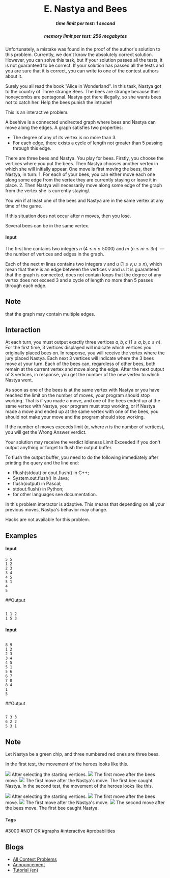 <h1 style='text-align: center;'> E. Nastya and Bees</h1>

<h5 style='text-align: center;'>time limit per test: 1 second</h5>
<h5 style='text-align: center;'>memory limit per test: 256 megabytes</h5>

Unfortunately, a mistake was found in the proof of the author's solution to this problem. Currently, we don't know the absolutely correct solution. However, you can solve this task, but if your solution passes all the tests, it is not guaranteed to be correct. If your solution has passed all the tests and you are sure that it is correct, you can write to one of the contest authors about it.

 Surely you all read the book "Alice in Wonderland". In this task, Nastya got to the country of Three strange Bees. The bees are strange because their honeycombs are pentagonal. Nastya got there illegally, so she wants bees not to catch her. Help the bees punish the intruder! 

This is an interactive problem.

A beehive is a connected undirected graph where bees and Nastya can move along the edges. A graph satisfies two properties: 

* The degree of any of its vertex is no more than $3$.
* For each edge, there exists a cycle of length not greater than $5$ passing through this edge.

 There are three bees and Nastya. You play for bees. Firstly, you choose the vertices where you put the bees. Then Nastya chooses another vertex in which she will initially appear. One move is first moving the bees, then Nastya, in turn: 1. For each of your bees, you can either move each one along some edge from the vertex they are currently staying or leave it in place.
2. Then Nastya will necessarily move along some edge of the graph from the vertex she is currently staying/.

You win if at least one of the bees and Nastya are in the same vertex at any time of the game.

If this situation does not occur after $n$ moves, then you lose.

Several bees can be in the same vertex.

#### Input

The first line contains two integers $n$ $(4 \leq n \leq 5000)$ and $m$ $(n \leq m \leq 3n)$  — the number of vertices and edges in the graph.

Each of the next $m$ lines contains two integers $v$ and $u$ $(1 \leq v, u \leq n)$, which mean that there is an edge between the vertices $v$ and $u$. It is guaranteed that the graph is connected, does not contain loops that the degree of any vertex does not exceed $3$ and a cycle of length no more than $5$ passes through each edge. 
## Note

 that the graph may contain multiple edges.

## Interaction

At each turn, you must output exactly three vertices $a, b, c$ $(1 \leq a, b, c \leq n)$. For the first time, $3$ vertices displayed will indicate which vertices you originally placed bees on. In response, you will receive the vertex where the jury placed Nastya. Each next $3$ vertices will indicate where the $3$ bees move at your turn. Each of the bees can, regardless of other bees, both remain at the current vertex and move along the edge. After the next output of $3$ vertices, in response, you get the number of the new vertex to which Nastya went.

As soon as one of the bees is at the same vertex with Nastya or you have reached the limit on the number of moves, your program should stop working. That is if you made a move, and one of the bees ended up at the same vertex with Nastya, your program must stop working, or if Nastya made a move and ended up at the same vertex with one of the bees, you should not make your move and the program should stop working.

If the number of moves exceeds limit ($n$, where $n$ is the number of vertices), you will get the Wrong Answer verdict.

Your solution may receive the verdict Idleness Limit Exceeded if you don't output anything or forget to flush the output buffer.

To flush the output buffer, you need to do the following immediately after printing the query and the line end:

* fflush(stdout) or cout.flush() in C++;
* System.out.flush() in Java;
* flush(output) in Pascal;
* stdout.flush() in Python;
* for other languages see documentation.

In this problem interactor is adaptive. This means that depending on all your previous moves, Nastya's behavior may change.

Hacks are not available for this problem.

## Examples

#### Input


```text
5 5
1 2
2 3
3 4
4 5
5 1
4
5
```
##Output
```text

1 1 2
1 5 3
```
#### Input

```text

8 9
1 2
2 3
3 4
4 5
5 1
5 6
6 7
7 8
8 4
1
5
```
##Output
```text

7 3 3
6 2 2
5 3 1
```
## Note

Let Nastya be a green chip, and three numbered red ones are three bees.

In the first test, the movement of the heroes looks like this.

 ![](images/c272d9bbf84f7af62b88946b85e60969ac5d84bd.png) After selecting the starting vertices.  ![](images/602ed1429a012600b037447f89797ed7ccc4ca52.png) The first move after the bees move.  ![](images/399639c28c29178e8f3d5f023ba30360b8609f64.png) The first move after the Nastya's move. The first bee caught Nastya. In the second test, the movement of the heroes looks like this.

 ![](images/e43d3c0e18e637ca84771ad4811899ba911880d2.png) After selecting the starting vertices.  ![](images/255504d0e8872e4df03360a993ca349cd9741db4.png) The first move after the bees move.  ![](images/7f663d0e3901604481c18a3e97e6861480c1468c.png) The first move after the Nastya's move.  ![](images/af912445c35da0b5852dbe46dd84137c5267aa14.png) The second move after the bees move. The first bee caught Nastya. 

#### Tags 

#3000 #NOT OK #graphs #interactive #probabilities 

## Blogs
- [All Contest Problems](../Codeforces_Round_637_(Div._1)_-_Thanks,_Ivan_Belonogov!.md)
- [Announcement](../blogs/Announcement.md)
- [Tutorial (en)](../blogs/Tutorial_(en).md)
